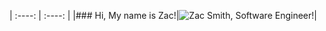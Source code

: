 | :----: | :----: |
|### Hi, My name is Zac!|![Zac Smith, Software Engineer!](https://res.cloudinary.com/devsec/image/upload/v1600148943/software-engineer_l6uzxd.png)|

<!--
**mrzacsmith/mrzacsmith** is a ✨ _special_ ✨ repository because its `README.md` (this file) appears on your GitHub profile.

Here are some ideas to get you started:

- 🔭 I’m currently working on ...
- 🌱 I’m currently learning ...
- 👯 I’m looking to collaborate on ...
- 🤔 I’m looking for help with ...
- 💬 Ask me about ...
- 📫 How to reach me: ...
- 😄 Pronouns: ...
- ⚡ Fun fact: ...
-->
